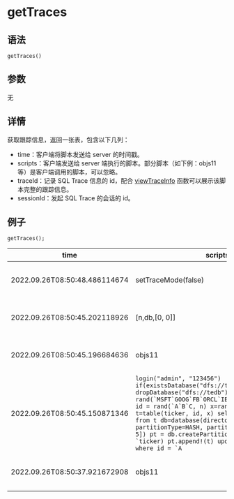 # getTraces

## 语法

`getTraces()`

## 参数

无

## 详情

获取跟踪信息，返回一张表，包含以下几列：

* time：客户端将脚本发送给 server 的时间戳。
* scripts：客户端发送给 server 端执行的脚本。部分脚本（如下例：objs11
  等）是客户端调用的脚本，可以忽略。
* traceId：记录 SQL Trace 信息的 id，配合 [viewTraceInfo](viewTraceInfo.md) 函数可以展示该脚本完整的跟踪信息。
* sessionId：发起 SQL Trace 的会话的 id。

## 例子

```
getTraces();
```

| time | scripts | traceId | sessionId |
| --- | --- | --- | --- |
| 2022.09.26T08:50:48.486114674 | setTraceMode(false) | db80c71c-51e4-4fa5-524c-8230a9e14259 | 2,333,906,441 |
| 2022.09.26T08:50:45.202118926 | [n,db,[0, 0]] | 078cafbc-003c-6495-e248-58f111d973c4 | 2,333,906,441 |
| 2022.09.26T08:50:45.196684636 | objs11 | 50e9d859-2d4d-368d-c641-71f239325926 | 2,333,906,441 |
| 2022.09.26T08:50:45.150871346 | ``` login("admin", "123456") if(existsDatabase("dfs://tedb")){	 	dropDatabase("dfs://tedb") } n=30 ticker = rand(`MSFT`GOOG`FB`ORCL`IBM`PPT`AZHILM`ANZ,n); id = rand(`A`B`C, n) x=rand(1.0, n) t=table(ticker, id, x) select *, x>0.5 as x1 from t db=database(directory="dfs://tedb", partitionType=HASH, partitionScheme=[STRING, 5]) pt = db.createPartitionedTable(t, `pt, `ticker) pt.append!(t) update t set x = 1 where id = `A ``` | 64ae3ac9-3963-6eab-c244-48bd1c0adc80 | 2,333,906,441 |
| 2022.09.26T08:50:37.921672908 | objs11 | a2c39b23-8260-1cb7-ab4b-205429c0c60d | 2,333,906,441 |

